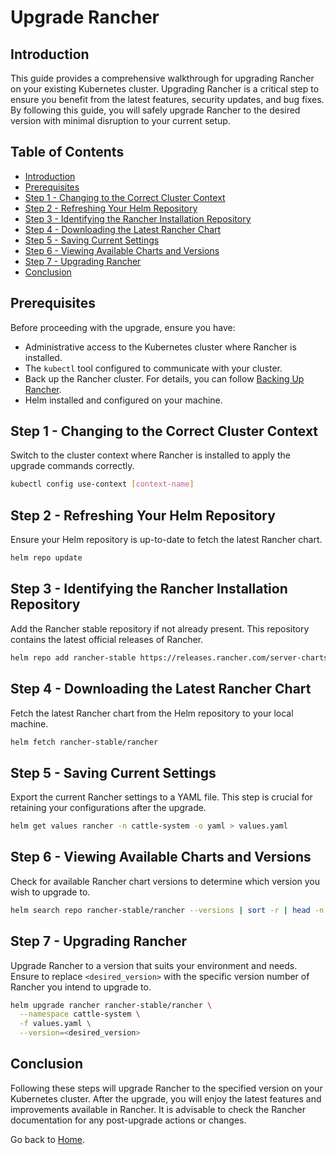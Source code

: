 # Upgrade Rancher

## Introduction

This guide provides a comprehensive walkthrough for upgrading Rancher on your existing Kubernetes cluster. Upgrading Rancher is a critical step to ensure you benefit from the latest features, security updates, and bug fixes. By following this guide, you will safely upgrade Rancher to the desired version with minimal disruption to your current setup.

## Table of Contents

- [Introduction](#introduction)
- [Prerequisites](#prerequisites)
- [Step 1 - Changing to the Correct Cluster Context](#step-1---changing-to-the-correct-cluster-context)
- [Step 2 - Refreshing Your Helm Repository](#step-2---refreshing-your-helm-repository)
- [Step 3 - Identifying the Rancher Installation Repository](#step-3---identifying-the-rancher-installation-repository)
- [Step 4 - Downloading the Latest Rancher Chart](#step-4---downloading-the-latest-rancher-chart)
- [Step 5 - Saving Current Settings](#step-5---saving-current-settings)
- [Step 6 - Viewing Available Charts and Versions](#step-6---viewing-available-charts-and-versions)
- [Step 7 - Upgrading Rancher](#step-7---upgrading-rancher)
- [Conclusion](#conclusion)

## Prerequisites

Before proceeding with the upgrade, ensure you have:

- Administrative access to the Kubernetes cluster where Rancher is installed.
- The `kubectl` tool configured to communicate with your cluster.
- Back up the Rancher cluster. For details, you can follow [Backing Up Rancher](./backup-rancher.md).
- Helm installed and configured on your machine.

## Step 1 - Changing to the Correct Cluster Context

Switch to the cluster context where Rancher is installed to apply the upgrade commands correctly.

```bash
kubectl config use-context [context-name]
```

## Step 2 - Refreshing Your Helm Repository

Ensure your Helm repository is up-to-date to fetch the latest Rancher chart.

```bash
helm repo update
```

## Step 3 - Identifying the Rancher Installation Repository

Add the Rancher stable repository if not already present. This repository contains the latest official releases of Rancher.

```bash
helm repo add rancher-stable https://releases.rancher.com/server-charts/stable
```

## Step 4 - Downloading the Latest Rancher Chart

Fetch the latest Rancher chart from the Helm repository to your local machine.

```bash
helm fetch rancher-stable/rancher
```

## Step 5 - Saving Current Settings

Export the current Rancher settings to a YAML file. This step is crucial for retaining your configurations after the upgrade.

```bash
helm get values rancher -n cattle-system -o yaml > values.yaml
```

## Step 6 - Viewing Available Charts and Versions

Check for available Rancher chart versions to determine which version you wish to upgrade to.

```bash
helm search repo rancher-stable/rancher --versions | sort -r | head -n 5
```

## Step 7 - Upgrading Rancher

Upgrade Rancher to a version that suits your environment and needs. Ensure to replace `<desired_version>` with the specific version number of Rancher you intend to upgrade to.

```bash
helm upgrade rancher rancher-stable/rancher \
  --namespace cattle-system \
  -f values.yaml \
  --version=<desired_version>
```

## Conclusion

Following these steps will upgrade Rancher to the specified version on your Kubernetes cluster. After the upgrade, you will enjoy the latest features and improvements available in Rancher. It is advisable to check the Rancher documentation for any post-upgrade actions or changes.

Go back to [Home](../README.md).
